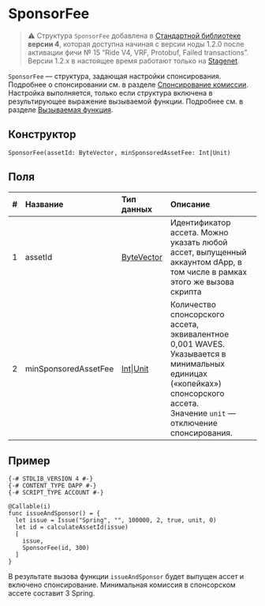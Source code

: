 # SponsorFee

> :warning: Структура `SponsorFee` добавлена в [Стандартной библиотеке](/ru/ride/script/standard-library) **версии 4**, которая доступна начиная с версии ноды 1.2.0 после активации фичи №&nbsp;15 “Ride V4, VRF, Protobuf, Failed transactions”. Версии 1.2.x в настоящее время работают только на [Stagenet](/ru/blockchain/blockchain-network/stage-network).

`SponsorFee` — cтруктура, задающая настройки спонсирования. Подробнее о спонсировании см. в разделе [Спонсирование комиссии](/ru/blockchain/waves-protocol/sponsored-fee). Настройка выполняется, только если структура включена в результирующее выражение вызываемой функции. Подробнее см. в разделе [Вызываемая функция](/ru/ride/functions/callable-function).

## Конструктор

```ride
SponsorFee(assetId: ByteVector, minSponsoredAssetFee: Int|Unit)
```

## Поля

| # | Название | Тип данных | Описание |
| :--- | :--- | :--- | :--- |
| 1 | assetId | [ByteVector](/ru/ride/data-types/byte-vector) | Идентификатор ассета. Можно указать любой ассет, выпущенный аккаунтом dApp, в том числе в рамках этого же вызова скрипта |
| 2 | minSponsoredAssetFee | [Int](/ru/ride/data-types/int)&#124;[Unit](/ru/ride/data-types/unit) | Количество спонсорского ассета, эквивалентное 0,001 WAVES. Указывается в минимальных единицах («копейках») спонсорского ассета.<br>Значение `unit` — отключение спонсирования. |

## Пример

```
{-# STDLIB_VERSION 4 #-}
{-# CONTENT_TYPE DAPP #-}
{-# SCRIPT_TYPE ACCOUNT #-}
  
@Callable(i)
func issueAndSponsor() = {
  let issue = Issue("Spring", "", 100000, 2, true, unit, 0)
  let id = calculateAssetId(issue)
  [
    issue,
    SponsorFee(id, 300)
  ]
}
```

В результате вызова функции `issueAndSponsor` будет выпущен ассет и включено спонсирование. Минимальная комиссия в спонсорском ассете составит 3 Spring.
